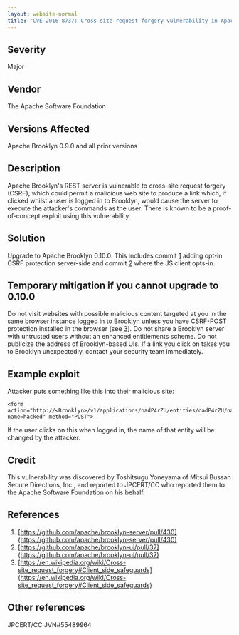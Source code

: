 ```yaml
---
layout: website-normal
title: "CVE-2016-8737: Cross-site request forgery vulnerability in Apache Brooklyn"
---
```


## Severity
Major

## Vendor
The Apache Software Foundation

## Versions Affected
Apache Brooklyn 0.9.0 and all prior versions

## Description
Apache Brooklyn's REST server is vulnerable to cross-site request forgery (CSRF), which could permit a malicious web site to produce a link which, if clicked whilst a user is logged in to Brooklyn, would cause the server to execute the attacker's commands as the user.  There is known to be a proof-of-concept exploit using this vulnerability.

## Solution
Upgrade to Apache Brooklyn 0.10.0. This includes commit [1](https://github.com/apache/brooklyn-server/pull/430) adding opt-in CSRF protection server-side and commit [2](https://github.com/apache/brooklyn-ui/pull/37) where the JS client opts-in.  

## Temporary mitigation if you cannot upgrade to 0.10.0
Do not visit websites with possible malicious content targeted at you in the same browser instance logged in to Brooklyn unless you have CSRF-POST protection installed in the browser (see [3](https://en.wikipedia.org/wiki/Cross-site_request_forgery#Client_side_safeguards)).  Do not share a Brooklyn server with untrusted users without an enhanced entitlements scheme.  Do not publicize the address of Brooklyn-based UIs.  If a link you click on takes you to Brooklyn unexpectedly, contact your security team immediately.

## Example exploit
Attacker puts something like this into their malicious site:

    <form action="http://<Brooklyn>/v1/applications/oadP4rZU/entities/oadP4rZU/name?name=hacked" method="POST">

If the user clicks on this when logged in, the name of that entity will be changed by the attacker.

## Credit
This vulnerability was discovered by Toshitsugu Yoneyama of Mitsui Bussan Secure Directions, Inc., and reported to JPCERT/CC who reported them to the Apache Software Foundation on his behalf.

## References
1. [https://github.com/apache/brooklyn-server/pull/430](https://github.com/apache/brooklyn-server/pull/430)
2. [https://github.com/apache/brooklyn-ui/pull/37](https://github.com/apache/brooklyn-ui/pull/37)
3. [https://en.wikipedia.org/wiki/Cross-site_request_forgery#Client_side_safeguards](https://en.wikipedia.org/wiki/Cross-site_request_forgery#Client_side_safeguards)

## Other references
JPCERT/CC JVN#55489964
